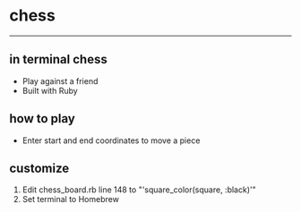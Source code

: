 chess
========
***
in terminal chess 
--------


* Play against a friend
* Built with Ruby

how to play
--------
* Enter start and end coordinates to move a piece

customize
--------
1. Edit chess_board.rb line 148 to  "'square_color(square, :black)'"
2. Set terminal to Homebrew
